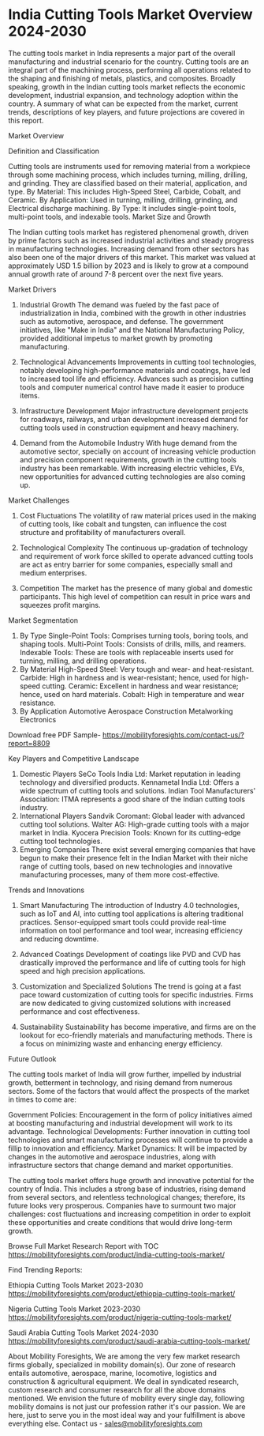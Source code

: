 # India Cutting Tools Market Overview 2024-2030 #
The cutting tools market in India represents a major part of the overall manufacturing and industrial scenario for the country. Cutting tools are an integral part of the machining process, performing all operations related to the shaping and finishing of metals, plastics, and composites. Broadly speaking, growth in the Indian cutting tools market reflects the economic development, industrial expansion, and technology adoption within the country. A summary of what can be expected from the market, current trends, descriptions of key players, and future projections are covered in this report.

Market Overview

Definition and Classification

Cutting tools are instruments used for removing material from a workpiece through some machining process, which includes turning, milling, drilling, and grinding. They are classified based on their material, application, and type. By Material: This includes High-Speed Steel, Carbide, Cobalt, and Ceramic. By Application: Used in turning, milling, drilling, grinding, and Electrical discharge machining. By Type: It includes single-point tools, multi-point tools, and indexable tools.
Market Size and Growth

The Indian cutting tools market has registered phenomenal growth, driven by prime factors such as increased industrial activities and steady progress in manufacturing technologies. Increasing demand from other sectors has also been one of the major drivers of this market. This market was valued at approximately USD 1.5 billion by 2023 and is likely to grow at a compound annual growth rate of around 7-8 percent over the next five years.



Market Drivers

1. Industrial Growth
The demand was fueled by the fast pace of industrialization in India, combined with the growth in other industries such as automotive, aerospace, and defense. The government initiatives, like "Make in India" and the National Manufacturing Policy, provided additional impetus to market growth by promoting manufacturing.

2. Technological Advancements
Improvements in cutting tool technologies, notably developing high-performance materials and coatings, have led to increased tool life and efficiency. Advances such as precision cutting tools and computer numerical control have made it easier to produce items.

3. Infrastructure Development
Major infrastructure development projects for roadways, railways, and urban development increased demand for cutting tools used in construction equipment and heavy machinery.

4. Demand from the Automobile Industry
With huge demand from the automotive sector, specially on account of increasing vehicle production and precision component requirements, growth in the cutting tools industry has been remarkable. With increasing electric vehicles, EVs, new opportunities for advanced cutting technologies are also coming up.

Market Challenges

1. Cost Fluctuations
The volatility of raw material prices used in the making of cutting tools, like cobalt and tungsten, can influence the cost structure and profitability of manufacturers overall.




2. Technological Complexity
The continuous up-gradation of technology and requirement of work force skilled to operate advanced cutting tools are act as entry barrier for some companies, especially small and medium enterprises.

3. Competition
The market has the presence of many global and domestic participants. This high level of competition can result in price wars and squeezes profit margins.

Market Segmentation

1. By Type
Single-Point Tools: Comprises turning tools, boring tools, and shaping tools.
Multi-Point Tools: Consists of drills, mills, and reamers.
Indexable Tools: These are tools with replaceable inserts used for turning, milling, and drilling operations.
2. By Material
High-Speed Steel: Very tough and wear- and heat-resistant.
Carbide: High in hardness and is wear-resistant; hence, used for high-speed cutting.
Ceramic: Excellent in hardness and wear resistance; hence, used on hard materials.
Cobalt: High in temperature and wear resistance.
3. By Application
Automotive
Aerospace
Construction
Metalworking
Electronics


Download free PDF Sample- https://mobilityforesights.com/contact-us/?report=8809

Key Players and Competitive Landscape

1. Domestic Players
SeCo Tools India Ltd: Market reputation in leading technology and diversified products.
Kennametal India Ltd: Offers a wide spectrum of cutting tools and solutions.
Indian Tool Manufacturers' Association: ITMA represents a good share of the Indian cutting tools industry.
2. International Players
Sandvik Coromant: Global leader with advanced cutting tool solutions.
Walter AG: High-grade cutting tools with a major market in India.
Kyocera Precision Tools: Known for its cutting-edge cutting tool technologies.
3. Emerging Companies
There exist several emerging companies that have begun to make their presence felt in the Indian Market with their niche range of cutting tools, based on new technologies and innovative manufacturing processes, many of them more cost-effective.

Trends and Innovations

1. Smart Manufacturing
The introduction of Industry 4.0 technologies, such as IoT and AI, into cutting tool applications is altering traditional practices. Sensor-equipped smart tools could provide real-time information on tool performance and tool wear, increasing efficiency and reducing downtime.

2. Advanced Coatings
Development of coatings like PVD and CVD has drastically improved the performance and life of cutting tools for high speed and high precision applications.

3. Customization and Specialized Solutions
The trend is going at a fast pace toward customization of cutting tools for specific industries. Firms are now dedicated to giving customized solutions with increased performance and cost effectiveness.

4. Sustainability
Sustainability has become imperative, and firms are on the lookout for eco-friendly materials and manufacturing methods. There is a focus on minimizing waste and enhancing energy efficiency.



Future Outlook

The cutting tools market of India will grow further, impelled by industrial growth, betterment in technology, and rising demand from numerous sectors. Some of the factors that would affect the prospects of the market in times to come are:

Government Policies: Encouragement in the form of policy initiatives aimed at boosting manufacturing and industrial development will work to its advantage.
Technological Developments: Further innovation in cutting tool technologies and smart manufacturing processes will continue to provide a fillip to innovation and efficiency.
Market Dynamics: It will be impacted by changes in the automotive and aerospace industries, along with infrastructure sectors that change demand and market opportunities.

The cutting tools market offers huge growth and innovative potential for the country of India. This includes a strong base of industries, rising demand from several sectors, and relentless technological changes; therefore, its future looks very prosperous. Companies have to surmount two major challenges: cost fluctuations and increasing competition in order to exploit these opportunities and create conditions that would drive long-term growth.


Browse Full Market Research Report with TOC https://mobilityforesights.com/product/india-cutting-tools-market/

Find Trending Reports:


Ethiopia Cutting Tools Market 2023-2030 https://mobilityforesights.com/product/ethiopia-cutting-tools-market/




Nigeria Cutting Tools Market 2023-2030 https://mobilityforesights.com/product/nigeria-cutting-tools-market/



Saudi Arabia Cutting Tools Market 2024-2030 https://mobilityforesights.com/product/saudi-arabia-cutting-tools-market/




About Mobility Foresights,
We are among the very few market research firms globally, specialized in mobility domain(s). Our zone of research entails automotive, aerospace, marine, locomotive, logistics and construction & agricultural equipment. We deal in syndicated research, custom research and consumer research for all the above domains mentioned.
We envision the future of mobility every single day, following mobility domains is not just our profession rather it's our passion. We are here, just to serve you in the most ideal way and your fulfillment is above everything else. Contact us -  sales@mobilityforesights.com 

